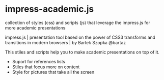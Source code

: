 # impress-academic.js

collection of styles (css) and scripts (js) that leverage the impress.js for more academic presentations

impress.js | presentation tool based on the power of CSS3 transforms and transitions in modern browsers | by Bartek Szopka @bartaz

This stiles and scripts help you to make academic presentations on top of it.

* Suport for references lists
* Stiles that focus more on content
* Style for pictures that take all the screen


